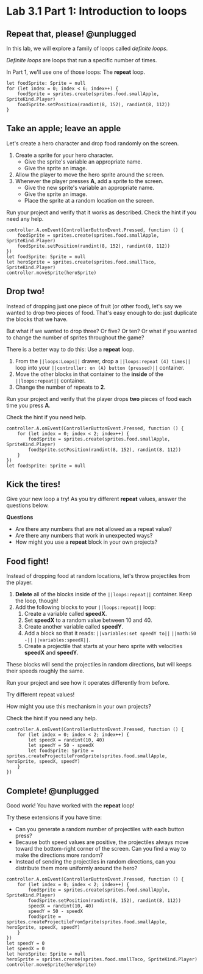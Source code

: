 # Lab 3.1 Part 1: Introduction to loops

## Repeat that, please! @unplugged

In this lab, we will explore a family of loops called *definite loops*.

*Definite loops* are loops that run a specific number of times.

In Part 1, we'll use one of those loops: The **repeat** loop.

```block
let foodSprite: Sprite = null
for (let index = 0; index < 6; index++) {
    foodSprite = sprites.create(sprites.food.smallApple, SpriteKind.Player)
    foodSprite.setPosition(randint(8, 152), randint(8, 112))
}
```

## Take an apple; leave an apple

Let's create a hero character and drop food randomly on the screen.

1.   Create a sprite for your hero character.
     -    Give the sprite's variable an appropriate name.
     -    Give the sprite an image.
1.   Allow the player to move the hero sprite around the screen.
1.   Whenever the player presses **A**, add a sprite to the screen.
     -    Give the new sprite's variable an appropriate name.
     -    Give the sprite an image.
     -    Place the sprite at a random location on the screen.

Run your project and verify that it works as described.
Check the hint if you need any help.

```blocks
controller.A.onEvent(ControllerButtonEvent.Pressed, function () {
    foodSprite = sprites.create(sprites.food.smallApple, SpriteKind.Player)
    foodSprite.setPosition(randint(8, 152), randint(8, 112))
})
let foodSprite: Sprite = null
let heroSprite = sprites.create(sprites.food.smallTaco, SpriteKind.Player)
controller.moveSprite(heroSprite)
```

## Drop two!

Instead of dropping just one piece of fruit (or other food), let's say we
wanted to drop two pieces of food. That's easy enough to do: just duplicate
the blocks that we have.

But what if we wanted to drop three? Or five?
Or ten? Or what if you wanted to change the number of sprites throughout
the game?

There is a better way to do this: Use a **repeat** loop.

1.    From the ``||loops:Loops||`` drawer, drop a
``||loops:repeat (4) times||`` loop into your
``||controller: on (A) button (pressed)||`` container.
1.    Move the other blocks in that container to the **inside** of the
``||loops:repeat||`` container.
1.    Change the number of repeats to **2**.

Run your project and verify that the player drops **two** pieces of food
each time you press **A**.

Check the hint if you need help.

```blocks
controller.A.onEvent(ControllerButtonEvent.Pressed, function () {
    for (let index = 0; index < 2; index++) {
        foodSprite = sprites.create(sprites.food.smallApple, SpriteKind.Player)
        foodSprite.setPosition(randint(8, 152), randint(8, 112))
    }
})
let foodSprite: Sprite = null
```

## Kick the tires!

Give your new loop a try! As you try different **repeat** values,
answer the questions below.

**Questions**

-    Are there any numbers that are **not** allowed as a repeat value?
-    Are there any numbers that work in unexpected ways?
-    How might you use a **repeat** block in your own projects?

## Food fight!

Instead of dropping food at random locations, let's throw projectiles
from the player.

1.   **Delete** all of the blocks inside of the ``||loops:repeat||`` container.
Keep the loop, though!
1.   Add the following blocks to your ``||loops:repeat||`` loop:
     1.    Create a variable called **speedX**.
     1.    Set **speedX** to a random value between 10 and 40.
     1.    Create another variable called **speedY**.
     1.    Add a block so that it reads:
     ``||variables:set speedY to||`` ``||math:50 -||``
     ``||variables:speedX||``.
     1.    Create a projectile that starts at your hero sprite with
     velocities **speedX** and **speedY**.

These blocks will send the projectiles in random directions, but will
keeps their speeds roughly the same.

Run your project and see how it operates differently from before.

Try different repeat values!

How might you use this mechanism in your own projects?

Check the hint if you need any help.

```block
controller.A.onEvent(ControllerButtonEvent.Pressed, function () {
    for (let index = 0; index < 2; index++) {
        let speedX = randint(10, 40)
        let speedY = 50 - speedX
        let foodSprite: Sprite = sprites.createProjectileFromSprite(sprites.food.smallApple, heroSprite, speedX, speedY)
    }
})
```

## Complete! @unplugged

Good work! You have worked with the **repeat** loop!

Try these extensions if you have time:

-    Can you generate a random number of projectiles with each button press?
-    Because both speed values are positive, the projectiles always move
toward the bottom-right corner of the screen. Can you find a way to make
the directions more random?
-    Instead of sending the projectiles in random directions, can you
distribute them more uniformly around the hero?

```ghost
controller.A.onEvent(ControllerButtonEvent.Pressed, function () {
    for (let index = 0; index < 2; index++) {
        foodSprite = sprites.create(sprites.food.smallApple, SpriteKind.Player)
        foodSprite.setPosition(randint(8, 152), randint(8, 112))
        speedX = randint(10, 40)
        speedY = 50 - speedX
        foodSprite = sprites.createProjectileFromSprite(sprites.food.smallApple, heroSprite, speedX, speedY)
    }
})
let speedY = 0
let speedX = 0
let heroSprite: Sprite = null
heroSprite = sprites.create(sprites.food.smallTaco, SpriteKind.Player)
controller.moveSprite(heroSprite)
```